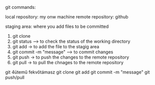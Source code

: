 git commands:

local repository: my onw machine
remote repository: github

staging area: where you add files to be committed

1. git clone <repository url>
2. git status --> to check the status of the working directory
3. git add <file name> -> to add the file to the stagig area
4. git commit -m "message" --> to commit changes
5. git push -> to push the changes to the remote repository 
6.  git pull -> to pull the chnages to the remote repository

git 4ütemű fekvőtámasz
git clone
git add
git commit -m "message"
git push/pull